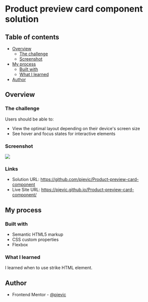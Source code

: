# Product preview card component solution

## Table of contents

- [Overview](#overview)
  - [The challenge](#the-challenge)
  - [Screenshot](#screenshot)
- [My process](#my-process)
  - [Built with](#built-with)
  - [What I learned](#what-i-learned)
- [Author](#author)


## Overview

### The challenge

Users should be able to:

- View the optimal layout depending on their device's screen size
- See hover and focus states for interactive elements

### Screenshot

![](./screenshot.jpg)

### Links

- Solution URL: https://github.com/pjevic/Product-preview-card-component
- Live Site URL: https://pjevic.github.io/Product-preview-card-component/

## My process

### Built with

- Semantic HTML5 markup
- CSS custom properties
- Flexbox

### What I learned

I learned when to use strike HTML element.

## Author

- Frontend Mentor - [@pjevic](https://www.frontendmentor.io/profile/pjevic)
